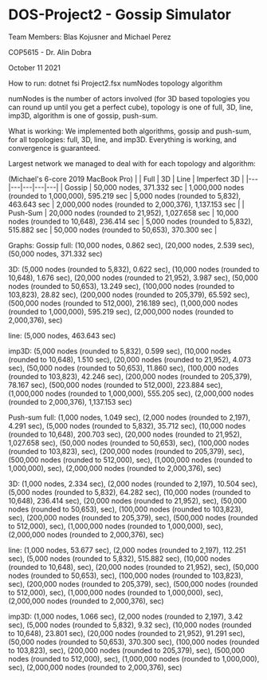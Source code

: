 # DOS-Project2 - Gossip Simulator
Team Members: Blas Kojusner and Michael Perez

COP5615 - Dr. Alin Dobra

October 11 2021

How to run:
dotnet fsi Project2.fsx numNodes topology algorithm

numNodes is the number of actors involved (for 3D based topologies
you can round up until you get a perfect cube), topology is one of full, 3D, line,
imp3D, algorithm is one of gossip, push-sum.

What is working:
We implemented both algorithms, gossip and push-sum, for all topologies: full, 3D, line, and imp3D. Everything is working, and convergence is guaranteed. 

Largest network we managed to deal with for each topology and algorithm:

(Michael's 6-core 2019 MacBook Pro)
|   |  Full |  3D | Line  | Imperfect 3D  |
|---|---|---|---|---|
| Gossip  | 50,000 nodes, 371.332 sec  | 1,000,000 nodes (rounded to 1,000,000), 595.219 sec  | 5,000 nodes (rounded to 5,832), 463.643 sec  | 2,000,000 nodes (rounded to 2,000,376), 1,137.153 sec  | 
|  Push-Sum | 20,000 nodes (rounded to 21,952), 1,027.658 sec  |  10,000 nodes (rounded to 10,648), 236.414 sec |  5,000 nodes (rounded to 5,832), 515.882 sec | 50,000 nodes (rounded to 50,653), 370.300 sec  |


Graphs:
Gossip
full: (10,000 nodes, 0.862 sec), (20,000 nodes, 2.539 sec), (50,000 nodes, 371.332 sec)

3D: (5,000 nodes (rounded to 5,832), 0.622 sec), (10,000 nodes (rounded to 10,648), 1.676 sec), (20,000 nodes (rounded to 21,952), 3.987 sec), (50,000 nodes (rounded to 50,653), 13.249 sec), (100,000 nodes (rounded to 103,823), 28.82 sec), (200,000 nodes (rounded to 205,379), 65.592 sec), (500,000 nodes (rounded to 512,000), 216.189 sec), (1,000,000 nodes (rounded to 1,000,000), 595.219 sec), (2,000,000 nodes (rounded to 2,000,376),  sec)

line: (5,000 nodes, 463.643 sec)

imp3D: (5,000 nodes (rounded to 5,832), 0.599 sec), (10,000 nodes (rounded to 10,648), 1.510 sec), (20,000 nodes (rounded to 21,952), 4.073 sec), (50,000 nodes (rounded to 50,653), 11.860 sec), (100,000 nodes (rounded to 103,823), 42.246 sec), (200,000 nodes (rounded to 205,379), 78.167 sec), (500,000 nodes (rounded to 512,000), 223.884 sec), (1,000,000 nodes (rounded to 1,000,000), 555.205 sec), (2,000,000 nodes (rounded to 2,000,376), 1,137.153 sec)

Push-sum
full: (1,000 nodes, 1.049 sec), (2,000 nodes (rounded to 2,197), 4.291 sec), (5,000 nodes (rounded to 5,832), 35.712 sec), (10,000 nodes (rounded to 10,648), 200.703 sec), (20,000 nodes (rounded to 21,952), 1,027.658 sec), (50,000 nodes (rounded to 50,653),  sec), (100,000 nodes (rounded to 103,823),  sec), (200,000 nodes (rounded to 205,379),  sec), (500,000 nodes (rounded to 512,000),  sec), (1,000,000 nodes (rounded to 1,000,000),  sec), (2,000,000 nodes (rounded to 2,000,376),  sec)

3D: (1,000 nodes, 2.334 sec), (2,000 nodes (rounded to 2,197), 10.504 sec), (5,000 nodes (rounded to 5,832), 64.282 sec), (10,000 nodes (rounded to 10,648), 236.414 sec), (20,000 nodes (rounded to 21,952),  sec), (50,000 nodes (rounded to 50,653),  sec), (100,000 nodes (rounded to 103,823),  sec), (200,000 nodes (rounded to 205,379),  sec), (500,000 nodes (rounded to 512,000),  sec), (1,000,000 nodes (rounded to 1,000,000),  sec), (2,000,000 nodes (rounded to 2,000,376),  sec)

line: (1,000 nodes, 53.677 sec), (2,000 nodes (rounded to 2,197), 112.251 sec), (5,000 nodes (rounded to 5,832), 515.882 sec), (10,000 nodes (rounded to 10,648),  sec), (20,000 nodes (rounded to 21,952),  sec), (50,000 nodes (rounded to 50,653),  sec), (100,000 nodes (rounded to 103,823),  sec), (200,000 nodes (rounded to 205,379),  sec), (500,000 nodes (rounded to 512,000),  sec), (1,000,000 nodes (rounded to 1,000,000),  sec), (2,000,000 nodes (rounded to 2,000,376),  sec)

imp3D: (1,000 nodes, 1.066 sec), (2,000 nodes (rounded to 2,197), 3.42 sec), (5,000 nodes (rounded to 5,832),  9.32 sec), (10,000 nodes (rounded to 10,648), 23.801 sec), (20,000 nodes (rounded to 21,952), 91.291 sec), (50,000 nodes (rounded to 50,653), 370.300 sec), (100,000 nodes (rounded to 103,823),  sec), (200,000 nodes (rounded to 205,379),  sec), (500,000 nodes (rounded to 512,000),  sec), (1,000,000 nodes (rounded to 1,000,000),  sec), (2,000,000 nodes (rounded to 2,000,376),  sec)
